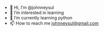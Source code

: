 - 👋 Hi, I’m @johnneysul
- 👀 I’m interested in learning
- 🌱 I’m currently learning python
- 📫 How to reach me johnneysul@gmail.com

<!---
johnneysul/johnneysul is a ✨ special ✨ repository because its `README.md` (this file) appears on your GitHub profile.
You can click the Preview link to take a look at your changes.
--->

